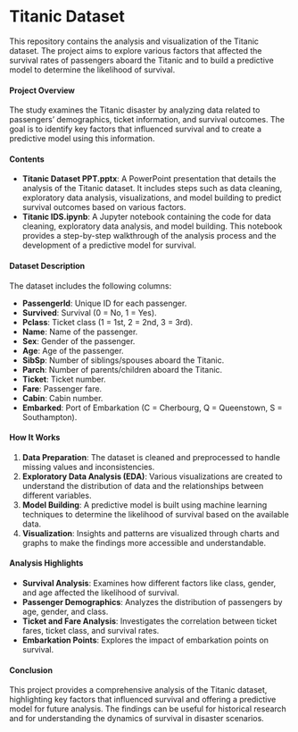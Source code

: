 # Titanic Dataset

This repository contains the analysis and visualization of the Titanic dataset. The project aims to explore various factors that affected the survival rates of passengers aboard the Titanic and to build a predictive model to determine the likelihood of survival.

#### Project Overview
The study examines the Titanic disaster by analyzing data related to passengers’ demographics, ticket information, and survival outcomes. The goal is to identify key factors that influenced survival and to create a predictive model using this information.

#### Contents
- **Titanic Dataset PPT.pptx**: A PowerPoint presentation that details the analysis of the Titanic dataset. It includes steps such as data cleaning, exploratory data analysis, visualizations, and model building to predict survival outcomes based on various factors.
- **Titanic IDS.ipynb**: A Jupyter notebook containing the code for data cleaning, exploratory data analysis, and model building. This notebook provides a step-by-step walkthrough of the analysis process and the development of a predictive model for survival.

#### Dataset Description
The dataset includes the following columns:
- **PassengerId**: Unique ID for each passenger.
- **Survived**: Survival (0 = No, 1 = Yes).
- **Pclass**: Ticket class (1 = 1st, 2 = 2nd, 3 = 3rd).
- **Name**: Name of the passenger.
- **Sex**: Gender of the passenger.
- **Age**: Age of the passenger.
- **SibSp**: Number of siblings/spouses aboard the Titanic.
- **Parch**: Number of parents/children aboard the Titanic.
- **Ticket**: Ticket number.
- **Fare**: Passenger fare.
- **Cabin**: Cabin number.
- **Embarked**: Port of Embarkation (C = Cherbourg, Q = Queenstown, S = Southampton).

#### How It Works
1. **Data Preparation**: The dataset is cleaned and preprocessed to handle missing values and inconsistencies.
2. **Exploratory Data Analysis (EDA)**: Various visualizations are created to understand the distribution of data and the relationships between different variables.
3. **Model Building**: A predictive model is built using machine learning techniques to determine the likelihood of survival based on the available data.
4. **Visualization**: Insights and patterns are visualized through charts and graphs to make the findings more accessible and understandable.

#### Analysis Highlights
- **Survival Analysis**: Examines how different factors like class, gender, and age affected the likelihood of survival.
- **Passenger Demographics**: Analyzes the distribution of passengers by age, gender, and class.
- **Ticket and Fare Analysis**: Investigates the correlation between ticket fares, ticket class, and survival rates.
- **Embarkation Points**: Explores the impact of embarkation points on survival.

#### Conclusion
This project provides a comprehensive analysis of the Titanic dataset, highlighting key factors that influenced survival and offering a predictive model for future analysis. The findings can be useful for historical research and for understanding the dynamics of survival in disaster scenarios.
